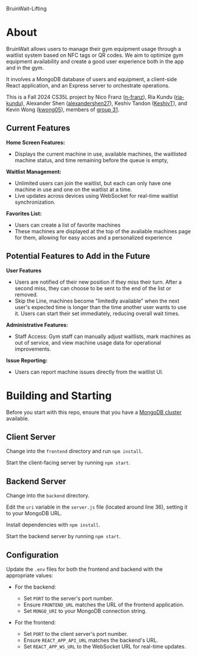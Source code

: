 BruinWait-Lifting
# About
BruinWait allows users to manage their gym equipment usage through a waitlist system based on NFC tags or QR codes. We aim to optimize gym equipment availability and create a good user experience both in the app and in the gym.

It involves a MongoDB database of users and equipment, a client-side React application, and an Express server to orchestrate operations.

This is a Fall 2024 CS35L project by Nico Franz ([n-franz](https://github.com/n-franz)), Ria Kundu ([ria-kundu](https://github.com/ria-kundu)), Alexander Shen ([alexandershen27](https://github.com/alexandershen27)), Keshiv Tandon ([KeshivT](https://github.com/KeshivT)), and Kevin Wong ([kwong05](https://github.com/kwong05)), members of [group 31](https://docs.google.com/spreadsheets/d/197j2UxHFPtvOMseaxZuWUV0CE0oJPkdMcMjlUsVwgwI/edit?gid=1172905667#gid=1172905667&range=B176:B181).

## Current Features
**Home Screen Features:**
- Displays the current machine in use, available machines, the waitlisted machine status, and time remaining before the queue is empty,

**Waitlist Management:**
- Unlimited users can join the waitlist, but each can only have one machine in use and one on the waitlist at a time.
- Live updates across devices using WebSocket for real-time waitlist synchronization.

**Favorites List:** 
- Users can create a list of favorite machines 
- These machines are displayed at the top of the avaliable machines page for them, allowing for easy acces and a personalized experience

## Potential Features to Add in the Future
**User Features**
- Users are notified of their new position if they miss their turn. After a second miss, they can choose to be sent to the end of the list or removed.
- Skip the Line, machines become "limitedly available" when the next user's expected time is longer than the time another user wants to use it. Users can start their set immediately, reducing overall wait times.

**Administrative Features:**
- Staff Access: Gym staff can manually adjust waitlists, mark machines as out of service, and view machine usage data for operational improvements.

**Issue Reporting:**
- Users can report machine issues directly from the waitlist UI.

# Building and Starting
Before you start with this repo, ensure that you have a [MongoDB cluster](https://www.mongodb.com/) available.

## Client Server
Change into the ```frontend``` directory and run ```npm install```.

Start the client-facing server by running
```npm start```.

## Backend Server
Change into the ```backend``` directory.

Edit the ```uri``` variable in the ```server.js``` file (located around line 36), setting it to your MongoDB URL.

Install dependencies with ```npm install```.

Start the backend server by running
```npm start```.

## Configuration
Update the `.env` files for both the frontend and backend with the appropriate values:

- For the backend:
  - Set `PORT` to the server's port number.
  - Ensure `FRONTEND_URL` matches the URL of the frontend application.
  - Set `MONGO_URI` to your MongoDB connection string.

- For the frontend:
  - Set `PORT` to the client server's port number.
  - Ensure `REACT_APP_API_URL` matches the backend's URL.
  - Set `REACT_APP_WS_URL` to the WebSocket URL for real-time updates.